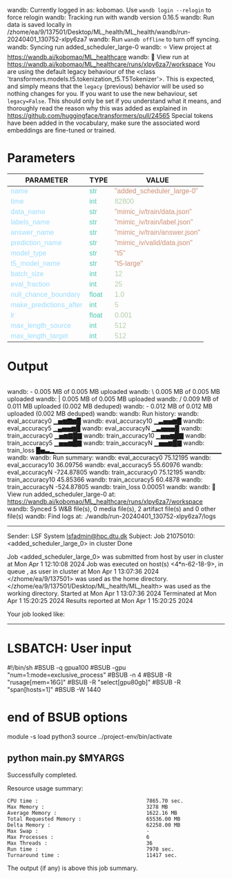 wandb: Currently logged in as: kobomao. Use `wandb login --relogin` to force relogin
wandb: Tracking run with wandb version 0.16.5
wandb: Run data is saved locally in /zhome/ea/9/137501/Desktop/ML_health/ML_health/wandb/run-20240401_130752-xlpy6za7
wandb: Run `wandb offline` to turn off syncing.
wandb: Syncing run added_scheduler_large-0
wandb: ⭐️ View project at https://wandb.ai/kobomao/ML_healthcare
wandb: 🚀 View run at https://wandb.ai/kobomao/ML_healthcare/runs/xlpy6za7/workspace
You are using the default legacy behaviour of the <class 'transformers.models.t5.tokenization_t5.T5Tokenizer'>. This is expected, and simply means that the `legacy` (previous) behavior will be used so nothing changes for you. If you want to use the new behaviour, set `legacy=False`. This should only be set if you understand what it means, and thoroughly read the reason why this was added as explained in https://github.com/huggingface/transformers/pull/24565
Special tokens have been added in the vocabulary, make sure the associated word embeddings are fine-tuned or trained.

<style>
c { color: #9cdcfe; font-family: 'Verdana', sans-serif;} /* VARIABLE */
d { color: #4EC9B0; font-family: 'Verdana', sans-serif;} /* CLASS */
e { color: #569cd6; font-family: 'Verdana', sans-serif;} /* BOOL */
f { color: #b5cea8; font-family: 'Verdana', sans-serif;} /* NUMBERS */
j { color: #ce9178; font-family: 'Verdana', sans-serif;} /* STRING */
k { font-family: 'Verdana', sans-serif;} /* SYMBOLS */
</style>

# Parameters

| PARAMETER         | TYPE              | VALUE             |
|-------------------|-------------------|-------------------|
| <c>name</c>       | <d>str</d>        | <j>"added_scheduler_large-0"</j> |
| <c>time</c>       | <d>int</d>        | <f>82800</f>      |
| <c>data_name</c>  | <d>str</d>        | <j>"mimic_iv/train/data.json"</j> |
| <c>labels_name</c>| <d>str</d>        | <j>"mimic_iv/train/label.json"</j> |
| <c>answer_name</c>| <d>str</d>        | <j>"mimic_iv/train/answer.json"</j> |
| <c>prediction_name</c>| <d>str</d>        | <j>"mimic_iv/valid/data.json"</j> |
| <c>model_type</c> | <d>str</d>        | <j>"t5"</j>       |
| <c>t5_model_name</c>| <d>str</d>        | <j>"t5-large"</j> |
| <c>batch_size</c> | <d>int</d>        | <f>12</f>         |
| <c>eval_fraction</c>| <d>int</d>        | <f>25</f>         |
| <c>null_chance_boundary</c>| <d>float</d>      | <f>1.0</f>        |
| <c>make_predictions_after</c>| <d>int</d>        | <f>5</f>          |
| <c>lr</c>         | <d>float</d>      | <f>0.001</f>      |
| <c>max_length_source</c>| <d>int</d>        | <f>512</f>        |
| <c>max_length_target</c>| <d>int</d>        | <f>512</f>        |

# Output

```
```
wandb: - 0.005 MB of 0.005 MB uploadedwandb: \ 0.005 MB of 0.005 MB uploadedwandb: | 0.005 MB of 0.005 MB uploadedwandb: / 0.009 MB of 0.011 MB uploaded (0.002 MB deduped)wandb: - 0.012 MB of 0.012 MB uploaded (0.002 MB deduped)wandb: 
wandb: Run history:
wandb:   eval_accuracy0 ▁▅▆▇▆█
wandb:  eval_accuracy10 ▁▃▅▅▆█
wandb:   eval_accuracy5 ▁▄▅▅▆█
wandb:   eval_accuracyN ▁▃▅▅▅█
wandb:  train_accuracy0 ▁▅▆▇█▇
wandb: train_accuracy10 ▁▅▅▆█▇
wandb:  train_accuracy5 ▁▅▅▆█▇
wandb:  train_accuracyN ▁▅▅▆█▇
wandb:       train_loss █▅▃▂▁▁▁▁▁▁▁▁▁▁▁▁▁▁▁▁▁▁▁▁▁▁▁▁▁▁▁▁▁▁▁▁▁▁▁▁
wandb: 
wandb: Run summary:
wandb:   eval_accuracy0 75.12195
wandb:  eval_accuracy10 36.09756
wandb:   eval_accuracy5 55.60976
wandb:   eval_accuracyN -724.87805
wandb:  train_accuracy0 75.12195
wandb: train_accuracy10 45.85366
wandb:  train_accuracy5 60.4878
wandb:  train_accuracyN -524.87805
wandb:       train_loss 0.00051
wandb: 
wandb: 🚀 View run added_scheduler_large-0 at: https://wandb.ai/kobomao/ML_healthcare/runs/xlpy6za7/workspace
wandb: Synced 5 W&B file(s), 0 media file(s), 2 artifact file(s) and 0 other file(s)
wandb: Find logs at: ./wandb/run-20240401_130752-xlpy6za7/logs

------------------------------------------------------------
Sender: LSF System <lsfadmin@hpc.dtu.dk>
Subject: Job 21075010: <added_scheduler_large_0> in cluster <dcc> Done

Job <added_scheduler_large_0> was submitted from host <n-62-30-1> by user <s183914> in cluster <dcc> at Mon Apr  1 12:10:08 2024
Job was executed on host(s) <4*n-62-18-9>, in queue <gpua100>, as user <s183914> in cluster <dcc> at Mon Apr  1 13:07:36 2024
</zhome/ea/9/137501> was used as the home directory.
</zhome/ea/9/137501/Desktop/ML_health/ML_health> was used as the working directory.
Started at Mon Apr  1 13:07:36 2024
Terminated at Mon Apr  1 15:20:25 2024
Results reported at Mon Apr  1 15:20:25 2024

Your job looked like:

------------------------------------------------------------
# LSBATCH: User input
#!/bin/sh
#BSUB -q gpua100
#BSUB -gpu "num=1:mode=exclusive_process"
#BSUB -n 4
#BSUB -R "rusage[mem=16G]"
#BSUB -R "select[gpu80gb]"
#BSUB -R "span[hosts=1]"
#BSUB -W 1440
# end of BSUB options
module -s load python3
source ../project-env/bin/activate

python main.py $MYARGS
------------------------------------------------------------

Successfully completed.

Resource usage summary:

    CPU time :                                   7865.70 sec.
    Max Memory :                                 3278 MB
    Average Memory :                             1622.16 MB
    Total Requested Memory :                     65536.00 MB
    Delta Memory :                               62258.00 MB
    Max Swap :                                   -
    Max Processes :                              6
    Max Threads :                                36
    Run time :                                   7970 sec.
    Turnaround time :                            11417 sec.

The output (if any) is above this job summary.

